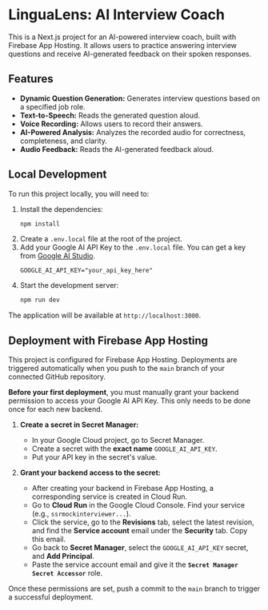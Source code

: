# LinguaLens: AI Interview Coach

This is a Next.js project for an AI-powered interview coach, built with Firebase App Hosting. It allows users to practice answering interview questions and receive AI-generated feedback on their spoken responses.

## Features

- **Dynamic Question Generation:** Generates interview questions based on a specified job role.
- **Text-to-Speech:** Reads the generated question aloud.
- **Voice Recording:** Allows users to record their answers.
- **AI-Powered Analysis:** Analyzes the recorded audio for correctness, completeness, and clarity.
- **Audio Feedback:** Reads the AI-generated feedback aloud.

## Local Development

To run this project locally, you will need to:

1.  Install the dependencies:
    ```bash
    npm install
    ```
2.  Create a `.env.local` file at the root of the project.
3.  Add your Google AI API Key to the `.env.local` file. You can get a key from [Google AI Studio](https://aistudio.google.com/app/apikey).
    ```
    GOOGLE_AI_API_KEY="your_api_key_here"
    ```
4.  Start the development server:
    ```bash
    npm run dev
    ```
The application will be available at `http://localhost:3000`.

## Deployment with Firebase App Hosting

This project is configured for Firebase App Hosting. Deployments are triggered automatically when you push to the `main` branch of your connected GitHub repository.

**Before your first deployment**, you must manually grant your backend permission to access your Google AI API Key. This only needs to be done once for each new backend.

1.  **Create a secret in Secret Manager:**
    *   In your Google Cloud project, go to Secret Manager.
    *   Create a secret with the **exact name** `GOOGLE_AI_API_KEY`.
    *   Put your API key in the secret's value.

2.  **Grant your backend access to the secret:**
    *   After creating your backend in Firebase App Hosting, a corresponding service is created in Cloud Run.
    *   Go to **Cloud Run** in the Google Cloud Console. Find your service (e.g., `ssrmockinterviewer...`).
    *   Click the service, go to the **Revisions** tab, select the latest revision, and find the **Service account** email under the **Security** tab. Copy this email.
    *   Go back to **Secret Manager**, select the `GOOGLE_AI_API_KEY` secret, and **Add Principal**.
    *   Paste the service account email and give it the **`Secret Manager Secret Accessor`** role.

Once these permissions are set, push a commit to the `main` branch to trigger a successful deployment.
